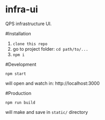 # infra-ui
QPS infrastructure UI.

#Installation

1. ```clone this repo```
2. go to project folder: ```cd path/to/...```
3. ```npm i```

#Development

```npm start``` 

will open and watch in: http://localhost:3000

#Production

```npm run build```

will make and save in `static/` directory
